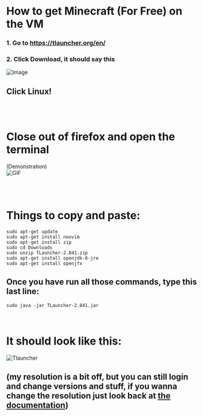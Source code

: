 # How to get Minecraft (For Free) on the VM

### 1. Go to https://tlauncher.org/en/
### 2. Click Download, it should say this
![Image](https://cdn.discordapp.com/attachments/741533658674102352/970868111832154152/unknown.png)
## Click Linux!
<br>
<br>

# Close out of firefox and open the terminal
(Demonstration)
<br>
![GIF](https://gyazo.com/7968e0d1665518bd236952ad0f0395e0.gif)


<br>
<br>

# Things to copy and paste:

```
sudo apt-get update
sudo apt-get install neovim
sudo apt-get install zip
sudo cd Downloads
sudo unzip TLauncher-2.841.zip
sudo apt-get install openjdk-8-jre
sudo apt-get install openjfx
```

## Once you have run all those commands, type this last line:
```
sudo java -jar TLauncher-2.841.jar
```

<br>

# It should look like this:
![Tlauncher](https://cdn.discordapp.com/attachments/741533658674102352/970870320099631114/unknown.png)
## (my resolution is a bit off, but you can still login and change versions and stuff, if you wanna change the resolution just look back at [the documentation](./Setup.md))
